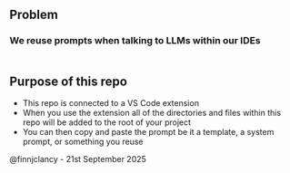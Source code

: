 ## Problem <br>
### We reuse prompts when talking to LLMs within our IDEs <br><br>

## Purpose of this repo <br>
- This repo is connected to a VS Code extension <br>
- When you use the extension all of the directories and files within this repo will be added to the root of your project
- You can then copy and paste the prompt be it a template, a system prompt, or something you reuse


@finnjclancy - 21st September 2025